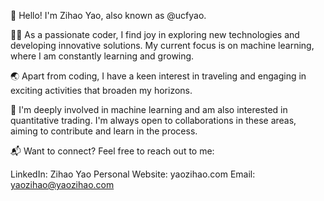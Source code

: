 👋 Hello! I'm Zihao Yao, also known as @ucfyao.

👨‍💻 As a passionate coder, I find joy in exploring new technologies and developing innovative solutions. My current focus is on machine learning, where I am constantly learning and growing.

🌏 Apart from coding, I have a keen interest in traveling and engaging in exciting activities that broaden my horizons.

🤖 I'm deeply involved in machine learning and am also interested in quantitative trading. I'm always open to collaborations in these areas, aiming to contribute and learn in the process.

📬 Want to connect? Feel free to reach out to me:

LinkedIn: Zihao Yao
Personal Website: yaozihao.com
Email: yaozihao@yaozihao.com
